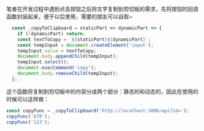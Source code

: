 笔者在开发过程中遇到点击按钮之后将文字复制到剪切板的需求，先将按钮的回调函数封装起来，便于以后使用，需要的朋友可以自取~

```js
  const _copyToClipboard = staticPart => dynamicPart => {
    if (!dynamicPart) return;
    const textToCopy = `${staticPart}${dynamicPart}`;
    const tempInput = document.createElement('input');
    tempInput.value = textToCopy;
    document.body.appendChild(tempInput);
    tempInput.select();
    document.execCommand('copy');
    document.body.removeChild(tempInput);
  };
```

这个函数将复制到剪切板中的内容分成两个部分：静态的和动态的，因此在使用的时候可以这样做：

```js
const copyFunc = _copyToClipboard('http://localhost:3000/api?id=');
copyFunc('678');
copyFunc('123');
```